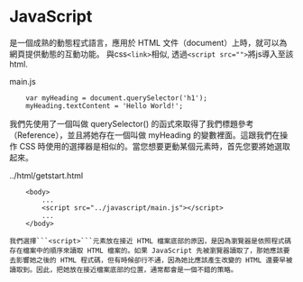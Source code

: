 # JavaScript 
是一個成熟的動態程式語言，應用於 HTML 文件（document）上時，就可以為網頁提供動態的互動功能。
與css```<link>```相似, 透過```<script src="">```將js導入至該html. 

main.js 
```
    var myHeading = document.querySelector('h1'); 
    myHeading.textContent = 'Hello World!'; 
```
我們先使用了一個叫做 querySelector() 的函式來取得了我們標題參考（Reference），並且將她存在一個叫做 myHeading 的變數裡面。這跟我們在操作 CSS 時使用的選擇器是相似的。當您想要更動某個元素時，首先您要將她選取起來。

../html/getstart.html 
```
    <body> 
        ...
        <script src="../javascript/main.js"></script>
        ... 
    </body>
```


```
我們選擇```<script>```元素放在接近 HTML 檔案底部的原因，是因為瀏覽器是依照程式碼存在檔案中的順序來讀取 HTML 檔案的。如果 JavaScript 先被瀏覽器讀取了，那她應該要去影響她之後的 HTML 程式碼，但有時候卻行不通，因為她比應該產生改變的 HTML 還要早被讀取到。因此，把她放在接近檔案底部的位置，通常都會是一個不錯的策略。
``` 

